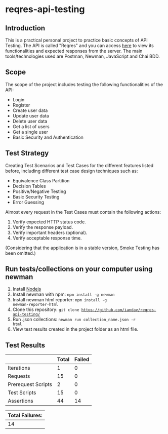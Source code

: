 # reqres-api-testing

## Introduction
This is a practical personal project to practice basic concepts of API Testing. The API is called "Reqres" and you can access [here](https://reqres.in/) to view its functionalities and expected responses from the server. The main tools/technologies used are Postman, Newman, JavaScript and Chai BDD.

## Scope
The scope of the project includes testing the following functionalities of the API:
<ul>
  <li>Login</li>
  <li>Register</li>
  <li>Create user data</li>
  <li>Update user data</li>
  <li>Delete user data</li>
  <li>Get a list of users</li>
  <li>Get a single user</li>
  <li>Basic Security and Authentication</li>
</ul>

## Test Strategy
Creating Test Scenarios and Test Cases for the different features listed before, including different test case design techniques such as:
<ul>
  <li>Equivalence Class Partition</li>
  <li>Decision Tables</li>
  <li>Positive/Negative Testing</li>
  <li>Basic Security Testing</li>
  <li>Error Guessing</li>
</ul>

Almost every request in the Test Cases must contain the following actions:
<ol>
  <li>Verify expected HTTP status code.</li>
  <li>Verify the response payload.</li>
  <li>Verify important headers (optional).</li>
  <li>Verify acceptable response time.</li>
</ol>

(Considering that the application is in a stable version, Smoke Testing has been omitted.)

## Run tests/collections on your computer using newman
1. Install [Nodejs](https://nodejs.org/)
2. Install newman with npm: <code>npm install -g newman</code>
3. Install newman html reporter: <code>npm install -g newman-reporter-html</code>
4. Clone this repository: <code>git clone https://github.com/iandav/reqres-api-testing/</code>
5. Run .json collections: <code>newman run collection_name.json -r html</code>
6. View test results created in the project folder as an html file.

## Test Results
|  | Total | Failed |
| --- | --- | --- |
| Iterations | 1 | 0 |
| Requests | 15 | 0 |
| Prerequest Scripts | 2 | 0 |
| Test Scripts | 15 | 0 |
| Assertions | 44 | 14 |

| Total Failures: |
| --- |
| 14 |


